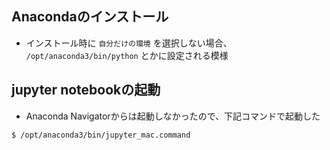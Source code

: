 ## Anacondaのインストール
* インストール時に `自分だけの環境` を選択しない場合、 `/opt/anaconda3/bin/python` とかに設定される模様

## jupyter notebookの起動
* Anaconda Navigatorからは起動しなかったので、下記コマンドで起動した
```
$ /opt/anaconda3/bin/jupyter_mac.command
```